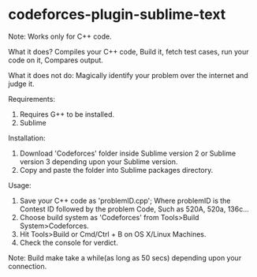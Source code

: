 # codeforces-plugin-sublime-text

Note: Works only for C++ code.

What it does?
Compiles your C++ code, Build it, fetch test cases, run your code on it, Compares output.

What it does not do:
Magically identify your problem over the internet and judge it.

Requirements:
1. Requires G++ to be installed.
2. Sublime 

Installation:
1. Download 'Codeforces' folder inside Sublime version 2 or Sublime version 3 depending upon your Sublime version.
1. Copy and paste the folder into Sublime packages directory.

Usage:
1. Save your C++ code as 'problemID.cpp'; Where problemID is the Contest ID followed by the problem Code, Such as 520A, 520a, 136c...
2. Choose build system as 'Codeforces' from Tools>Build System>Codeforces.
3. Hit Tools>Build or Cmd/Ctrl + B on OS X/Linux Machines.
4. Check the console for verdict.

Note: Build make take a while(as long as 50 secs) depending upon your connection. 
